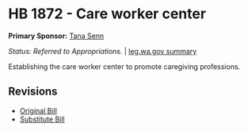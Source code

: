 # HB 1872 - Care worker center
**Primary Sponsor:** [Tana Senn](/person/leg/tana.senn.md)

*Status: Referred to Appropriations.* | [leg.wa.gov summary](https://app.leg.wa.gov/billsummary?BillNumber=1872&Year=2021)

Establishing the care worker center to promote caregiving professions.

## Revisions
* [Original Bill](1/)
* [Substitute Bill](S/)
